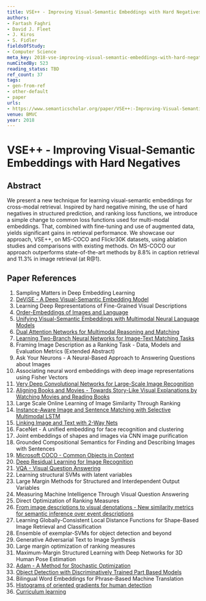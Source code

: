 ```yaml
---
title: VSE++ - Improving Visual-Semantic Embeddings with Hard Negatives
authors:
- Fartash Faghri
- David J. Fleet
- J. Kiros
- S. Fidler
fieldsOfStudy:
- Computer Science
meta_key: 2018-vse-improving-visual-semantic-embeddings-with-hard-negatives
numCitedBy: 523
reading_status: TBD
ref_count: 37
tags:
- gen-from-ref
- other-default
- paper
urls:
- https://www.semanticscholar.org/paper/VSE++:-Improving-Visual-Semantic-Embeddings-with-Faghri-Fleet/f7ab6c52be9351ac3f6cf8fe6ad5efba1c1595e8?sort=total-citations
venue: BMVC
year: 2018
---
```


# VSE++ - Improving Visual-Semantic Embeddings with Hard Negatives

## Abstract

We present a new technique for learning visual-semantic embeddings for cross-modal retrieval. Inspired by hard negative mining, the use of hard negatives in structured prediction, and ranking loss functions, we introduce a simple change to common loss functions used for multi-modal embeddings. That, combined with fine-tuning and use of augmented data, yields significant gains in retrieval performance. We showcase our approach, VSE++, on MS-COCO and Flickr30K datasets, using ablation studies and comparisons with existing methods. On MS-COCO our approach outperforms state-of-the-art methods by 8.8% in caption retrieval and 11.3% in image retrieval (at R@1).

## Paper References

1. Sampling Matters in Deep Embedding Learning
2. [DeViSE - A Deep Visual-Semantic Embedding Model](2013-devise-a-deep-visual-semantic-embedding-model)
3. Learning Deep Representations of Fine-Grained Visual Descriptions
4. [Order-Embeddings of Images and Language](2016-order-embeddings-of-images-and-language)
5. [Unifying Visual-Semantic Embeddings with Multimodal Neural Language Models](2014-unifying-visual-semantic-embeddings-with-multimodal-neural-language-models)
6. [Dual Attention Networks for Multimodal Reasoning and Matching](2017-dual-attention-networks-for-multimodal-reasoning-and-matching)
7. [Learning Two-Branch Neural Networks for Image-Text Matching Tasks](2019-learning-two-branch-neural-networks-for-image-text-matching-tasks)
8. Framing Image Description as a Ranking Task - Data, Models and Evaluation Metrics (Extended Abstract)
9. Ask Your Neurons - A Neural-Based Approach to Answering Questions about Images
10. Associating neural word embeddings with deep image representations using Fisher Vectors
11. [Very Deep Convolutional Networks for Large-Scale Image Recognition](2014-vggnet.md)
12. [Aligning Books and Movies - Towards Story-Like Visual Explanations by Watching Movies and Reading Books](2015-aligning-books-and-movies-towards-story-like-visual-explanations-by-watching-movies-and-reading-books)
13. Large Scale Online Learning of Image Similarity Through Ranking
14. [Instance-Aware Image and Sentence Matching with Selective Multimodal LSTM](2017-instance-aware-image-and-sentence-matching-with-selective-multimodal-lstm)
15. [Linking Image and Text with 2-Way Nets](2017-linking-image-and-text-with-2-way-nets)
16. FaceNet - A unified embedding for face recognition and clustering
17. Joint embeddings of shapes and images via CNN image purification
18. Grounded Compositional Semantics for Finding and Describing Images with Sentences
19. [Microsoft COCO - Common Objects in Context](2014-microsoft-coco-common-objects-in-context)
20. [Deep Residual Learning for Image Recognition](2015-resnet.md)
21. [VQA - Visual Question Answering](2015-vqa-visual-question-answering)
22. Learning structural SVMs with latent variables
23. Large Margin Methods for Structured and Interdependent Output Variables
24. Measuring Machine Intelligence Through Visual Question Answering
25. Direct Optimization of Ranking Measures
26. [From image descriptions to visual denotations - New similarity metrics for semantic inference over event descriptions](2014-from-image-descriptions-to-visual-denotations-new-similarity-metrics-for-semantic-inference-over-event-descriptions)
27. Learning Globally-Consistent Local Distance Functions for Shape-Based Image Retrieval and Classification
28. Ensemble of exemplar-SVMs for object detection and beyond
29. Generative Adversarial Text to Image Synthesis
30. Large margin optimization of ranking measures
31. Maximum-Margin Structured Learning with Deep Networks for 3D Human Pose Estimation
32. [Adam - A Method for Stochastic Optimization](2015-adam-a-method-for-stochastic-optimization)
33. [Object Detection with Discriminatively Trained Part Based Models](2009-object-detection-with-discriminatively-trained-part-based-models)
34. Bilingual Word Embeddings for Phrase-Based Machine Translation
35. [Histograms of oriented gradients for human detection](2005-histograms-of-oriented-gradients-for-human-detection)
36. [Curriculum learning](2009-curriculum-learning)

